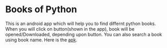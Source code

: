 # Books of Python
This is an android app which will help you to find differnt python books. 
When you will click on button(shown in the app), book will be opened/Downloaded, depending upon button.
You can also search a book using book name.
Here is the [apk](https://drive.google.com/file/d/1K8ZgVIkEL-OBUXJoiALmlxE5sEbl8aEE/view?usp=sharing). 
